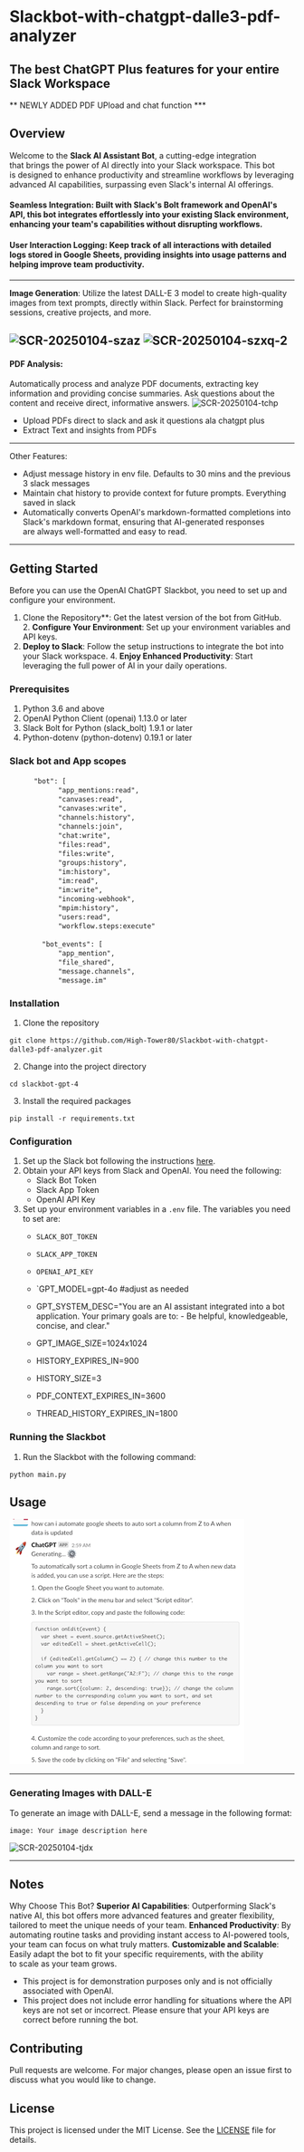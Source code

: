 # Slackbot-with-chatgpt-dalle3-pdf-analyzer
## The best ChatGPT Plus features for your entire Slack Workspace
** NEWLY ADDED PDF UPload and chat function ***

## Overview
Welcome to the **Slack AI Assistant Bot**, a cutting-edge integration that brings the power of AI directly into your Slack workspace. This bot is designed to enhance productivity and streamline workflows by leveraging advanced AI capabilities, surpassing even Slack's internal AI offerings.

#### **Seamless Integration**: Built with Slack's Bolt framework and OpenAI's API, this bot integrates effortlessly into your existing Slack environment, enhancing your team's capabilities without disrupting workflows.
#### **User Interaction Logging**: Keep track of all interactions with detailed logs stored in Google Sheets, providing insights into usage patterns and helping improve team productivity.
-------
**Image Generation**: Utilize the latest DALL-E 3 model to create high-quality images from text prompts, directly within Slack. Perfect for brainstorming sessions, creative projects, and more.
   
![SCR-20250104-szaz](https://github.com/user-attachments/assets/74c3ae70-2ded-4d8b-ba66-526d1c71852e)
![SCR-20250104-szxq-2](https://github.com/user-attachments/assets/f6b3bcc3-1b51-4cf1-9f14-81b71d9092a0)
-------
#### **PDF Analysis**: 
Automatically process and analyze PDF documents, extracting key information and providing concise summaries. Ask questions about the content and receive direct, informative answers.
<img width="485" alt="SCR-20250104-tchp" src="https://github.com/user-attachments/assets/54ec6e27-e2aa-4252-b751-f75a453f9a66" />

- Upload PDFs direct to slack and ask it questions ala chatgpt plus
- Extract Text and insights from PDFs
_______
Other Features:
- Adjust message history in env file. Defaults to 30 mins and the previous 3 slack messages
- Maintain chat history to provide context for future prompts. Everything saved in slack
- Automatically converts OpenAI's markdown-formatted completions into Slack's markdown format, ensuring that AI-generated responses are always well-formatted and easy to read.
_______
## Getting Started
Before you can use the OpenAI ChatGPT Slackbot, you need to set up and configure your environment. 
1. Clone the Repository**: Get the latest version of the bot from GitHub.
2. **Configure Your Environment**: Set up your environment variables and API keys.
3. **Deploy to Slack**: Follow the setup instructions to integrate the bot into your Slack workspace.
4. **Enjoy Enhanced Productivity**: Start leveraging the full power of AI in your daily operations.

### Prerequisites

1. Python 3.6 and above
2. OpenAI Python Client (openai) 1.13.0 or later
3. Slack Bolt for Python (slack_bolt) 1.9.1 or later
4. Python-dotenv (python-dotenv) 0.19.1 or later

### Slack bot and App scopes
          "bot": [
                "app_mentions:read",
                "canvases:read",
                "canvases:write",
                "channels:history",
                "channels:join",
                "chat:write",
                "files:read",
                "files:write",
                "groups:history",
                "im:history",
                "im:read",
                "im:write",
                "incoming-webhook",
                "mpim:history",
                "users:read",
                "workflow.steps:execute"

            "bot_events": [
                "app_mention",
                "file_shared",
                "message.channels",
                "message.im"

### Installation

1. Clone the repository

```
git clone https://github.com/High-Tower80/Slackbot-with-chatgpt-dalle3-pdf-analyzer.git
```

2. Change into the project directory

```
cd slackbot-gpt-4
```

3. Install the required packages

```
pip install -r requirements.txt
```

### Configuration

1. Set up the Slack bot following the instructions [here](https://api.slack.com/start).
2. Obtain your API keys from Slack and OpenAI. You need the following:
   - Slack Bot Token
   - Slack App Token
   - OpenAI API Key
3. Set up your environment variables in a `.env` file. The variables you need to set are:
   - `SLACK_BOT_TOKEN`
   - `SLACK_APP_TOKEN`
   - `OPENAI_API_KEY`
   - `GPT_MODEL=gpt-4o #adjust as needed
   - GPT_SYSTEM_DESC="You are an AI assistant integrated into a bot application. Your primary goals are 	to: - Be helpful, knowledgeable, concise, and clear."

   - GPT_IMAGE_SIZE=1024x1024

   - HISTORY_EXPIRES_IN=900
   - HISTORY_SIZE=3
   - PDF_CONTEXT_EXPIRES_IN=3600
   - THREAD_HISTORY_EXPIRES_IN=1800

### Running the Slackbot

1. Run the Slackbot with the following command:

```
python main.py
```

## Usage
![Example Image](https://github.com/High-Tower80/Slack-chatgpt-bot-with-dall-e/blob/main/slackgpt%20sheets.png)

______

### Generating Images with DALL-E

To generate an image with DALL-E, send a message in the following format:

```
image: Your image description here
```
![SCR-20250104-tjdx](https://github.com/user-attachments/assets/543f77ad-85b1-45dd-9cac-e837ae1aa309)


_______
## Notes
Why Choose This Bot?
**Superior AI Capabilities**: Outperforming Slack's native AI, this bot offers more advanced features and greater flexibility, tailored to meet the unique needs of your team.
**Enhanced Productivity**: By automating routine tasks and providing instant access to AI-powered tools, your team can focus on what truly matters.
**Customizable and Scalable**: Easily adapt the bot to fit your specific requirements, with the ability to scale as your team grows.

- This project is for demonstration purposes only and is not officially associated with OpenAI.
- This project does not include error handling for situations where the API keys are not set or incorrect. Please ensure that your API keys are correct before running the bot.

## Contributing

Pull requests are welcome. For major changes, please open an issue first to discuss what you would like to change.

## License

This project is licensed under the MIT License. See the [LICENSE](LICENSE) file for details.


